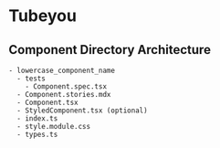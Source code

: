# Tubeyou

## Component Directory Architecture

```
- lowercase_component_name
  - tests
    - Component.spec.tsx
  - Component.stories.mdx
  - Component.tsx
  - StyledComponent.tsx (optional)
  - index.ts
  - style.module.css
  - types.ts
```
